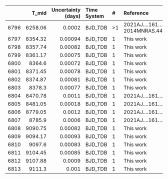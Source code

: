 |      |   T_mid |   Uncertainty (days) | Time System   | #   | Reference                            |
|-----:|--------:|---------------------:|:--------------|:----|:-------------------------------------|
| 6796 | 6258.06 |              0.0002  | BJD_TDB       | >1  | 2021AJ….161….4Y; 2014MNRAS.440.1982H |
| 6797 | 8354.32 |              0.00094 | BJD_TDB       | 1   | This work                            |
| 6798 | 8357.74 |              0.00082 | BJD_TDB       | 1   | This work                            |
| 6799 | 8361.17 |              0.00075 | BJD_TDB       | 1   | This work                            |
| 6800 | 8364.6  |              0.00072 | BJD_TDB       | 1   | This work                            |
| 6801 | 8371.45 |              0.00078 | BJD_TDB       | 1   | This work                            |
| 6802 | 8374.87 |              0.00081 | BJD_TDB       | 1   | This work                            |
| 6803 | 8378.3  |              0.00077 | BJD_TDB       | 1   | This work                            |
| 6804 | 8470.78 |              0.0011  | BJD_TDB       | 1   | 2021AJ....161....4Y                  |
| 6805 | 8481.05 |              0.00018 | BJD_TDB       | 1   | 2021AJ....161....4Y                  |
| 6806 | 8779.05 |              0.0012  | BJD_TDB       | 1   | 2021AJ....161....4Y                  |
| 6807 | 8785.9  |              0.0006  | BJD_TDB       | 1   | 2021AJ....161....4Y                  |
| 6808 | 9090.75 |              0.00082 | BJD_TDB       | 1   | This work                            |
| 6809 | 9094.17 |              0.00093 | BJD_TDB       | 1   | This work                            |
| 6810 | 9097.6  |              0.00083 | BJD_TDB       | 1   | This work                            |
| 6811 | 9104.45 |              0.00085 | BJD_TDB       | 1   | This work                            |
| 6812 | 9107.88 |              0.0009  | BJD_TDB       | 1   | This work                            |
| 6813 | 9111.3  |              0.001   | BJD_TDB       | 1   | This work                            |